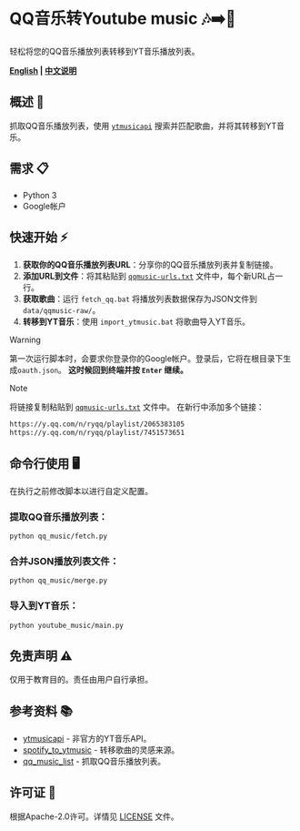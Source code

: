 # QQ音乐转Youtube music 🎶➡️🎵
轻松将您的QQ音乐播放列表转移到YT音乐播放列表。

**[English](readme.md) | [中文说明](readme_zh.md)**

## 概述 🚀
抓取QQ音乐播放列表，使用 [`ytmusicapi`](https://github.com/sigma67/ytmusicapi) 搜索并匹配歌曲，并将其转移到YT音乐。

## 需求 📋
- Python 3
- Google帐户

## 快速开始 ⚡
1. **获取你的QQ音乐播放列表URL**：分享你的QQ音乐播放列表并复制链接。
2. **添加URL到文件**：将其粘贴到 [`qqmusic-urls.txt`](qqmusic-urls.txt) 文件中，每个新URL占一行。
3. **获取歌曲**：运行 `fetch_qq.bat` 将播放列表数据保存为JSON文件到 `data/qqmusic-raw/`。
4. **转移到YT音乐**：使用 `import_ytmusic.bat` 将歌曲导入YT音乐。

> [!WARNING]
> 第一次运行脚本时，会要求你登录你的Google帐户。登录后，它将在根目录下生成`oauth.json`。
> **这时候回到终端并按 `Enter` 继续。**

> [!NOTE]
> 将链接复制粘贴到 [`qqmusic-urls.txt`](qqmusic-urls.txt) 文件中。
> 在新行中添加多个链接：
> ```txt
> https://y.qq.com/n/ryqq/playlist/2065383105
> https://y.qq.com/n/ryqq/playlist/7451573651
> ```

## 命令行使用 🖥️
在执行之前修改脚本以进行自定义配置。

### 提取QQ音乐播放列表：
```bash
python qq_music/fetch.py
```

### 合并JSON播放列表文件：
```bash
python qq_music/merge.py
```

### 导入到YT音乐：
```bash
python youtube_music/main.py
```

## 免责声明 ⚠️
仅用于教育目的。责任由用户自行承担。

## 参考资料 📚
- [ytmusicapi](https://github.com/sigma67/ytmusicapi) - 非官方的YT音乐API。
- [spotify_to_ytmusic](https://github.com/sigma67/spotify_to_ytmusic) - 转移歌曲的灵感来源。
- [qq_music_list](https://github.com/loikein/qq_music_list/) - 抓取QQ音乐播放列表。

## 许可证 📜
根据Apache-2.0许可。详情见 [LICENSE](LICENSE) 文件。